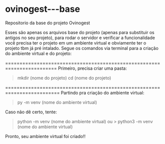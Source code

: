 # ovinogest---base

Repositorio da base do projeto Ovinogest

Esses são apenas os arquivos base do projeto (apenas para substituir os antigos no seu projeto), para rodar o servidor e verificar a funcionalidade você precisa ter o projeto em um ambiente virtual e obviamente ter o projeto tbm já pré intalado. Segue os comandos via terminal para a criação do ambiente virtual e do projeto:

========================================================================
Primeiro, precisa criar uma pasta:

> mkdir (nome do projeto)
> cd (nome do projeto)

=========================================================================
Partindo pra criação do ambiente virtual:

> py -m venv (nome do ambiente virtual)

Caso não dê certo, tente:

> python -m venv (nome do ambiente virtual)       ou       > python3 -m venv (nome do ambiente virtual)

Pronto, seu ambiente virtual foi criado!!

